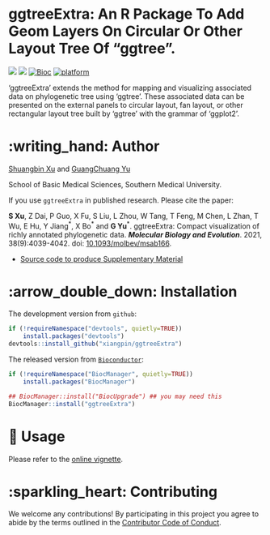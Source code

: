 <!-- README.md is generated from README.Rmd. Please edit that file -->

# ggtreeExtra: An R Package To Add Geom Layers On Circular Or Other Layout Tree Of “ggtree”.

[![](https://img.shields.io/badge/release%20version-1.6.0-green.svg)](https://www.bioconductor.org/packages/ggtreeExtra)
[![](https://img.shields.io/badge/devel%20version-1.7.0.990-green.svg)](https://github.com/YuLab-SMU/ggtreeExtra)
[![Bioc](http://www.bioconductor.org/shields/years-in-bioc/ggtreeExtra.svg)](https://www.bioconductor.org/packages/devel/bioc/html/ggtreeExtra.html#since)
[![platform](http://www.bioconductor.org/shields/availability/devel/ggtreeExtra.svg)](https://www.bioconductor.org/packages/devel/bioc/html/ggtreeExtra.html#archives)

‘ggtreeExtra’ extends the method for mapping and visualizing associated
data on phylogenetic tree using ‘ggtree’. These associated data can be
presented on the external panels to circular layout, fan layout, or
other rectangular layout tree built by ‘ggtree’ with the grammar of
‘ggplot2’.

# :writing\_hand: Author

[Shuangbin Xu](https://github.com/xiangpin) and [GuangChuang
Yu](https://guangchuangyu.github.io)

School of Basic Medical Sciences, Southern Medical University.

If you use `ggtreeExtra` in published research. Please cite the paper:

**S Xu**, Z Dai, P Guo, X Fu, S Liu, L Zhou, W Tang, T Feng, M Chen, L
Zhan, T Wu, E Hu, Y Jiang<sup>\*</sup>, X Bo<sup>\*</sup> and **G
Yu**<sup>\*</sup>. ggtreeExtra: Compact visualization of richly
annotated phylogenetic data. ***Molecular Biology and Evolution***.
2021, 38(9):4039-4042. doi:
[10.1093/molbev/msab166](https://doi.org/10.1093/molbev/msab166).

  - [Source code to produce Supplementary
    Material](https://github.com/YuLab-SMU/plotting-tree-with-data-using-ggtreeExtra)

<!--

2. __G Yu__, DK Smith, H Zhu, Y Guan, TTY Lam^\*^. ggtree: an R package for visualization and annotation of phylogenetic trees with their covariates and
   other associated data. __*Methods in Ecology and Evolution*__. 2017, 8(1):28-36.
   doi: [10.1111/2041-210X.12628](https://doi.org/10.1111/2041-210X.12628).

1. __G Yu__. Using ggtree to visualize data on tree-like structures. __*Current Protocols in Bioinformatics*__, 2020, 69:e96. doi: [10.1002/cpbi.96](https://doi.org/10.1002/cpbi.96).
   - [Source code and data to reproduce figures in the article](https://github.com/GuangchuangYu/ggtree-current-protocols)
2. __G Yu__^\*^, TTY Lam, H Zhu, Y Guan^\*^. Two methods for mapping and visualizing associated data on phylogeny using ggtree. __*Molecular Biology and Evolution*__, 2018, 35(2):3041-3043. 
   doi: [10.1093/molbev/msy194](https://doi.org/10.1093/molbev/msy194).
   - [Source code to produce Supplementary Material](https://github.com/GuangchuangYu/plotting_tree_with_data)
3. __G Yu__, DK Smith, H Zhu, Y Guan, TTY Lam^\*^. ggtree: an R package for visualization and annotation of phylogenetic trees with their covariates and 
   other associated data. __*Methods in Ecology and Evolution*__. 2017, 8(1):28-36. 
   doi: [10.1111/2041-210X.12628](https://doi.org/10.1111/2041-210X.12628).

-->

# :arrow\_double\_down: Installation

The development version from `github`:

``` r
if (!requireNamespace("devtools", quietly=TRUE))
    install.packages("devtools")
devtools::install_github("xiangpin/ggtreeExtra")
```

The released version from
[`Bioconductor`](https://bioconductor.org/packages/ggtreeExtra):

``` r
if (!requireNamespace("BiocManager", quietly=TRUE))
    install.packages("BiocManager")

## BiocManager::install("BiocUpgrade") ## you may need this
BiocManager::install("ggtreeExtra")
```

# :beginner: Usage

Please refer to the [online
vignette](https://bioconductor.org/packages/devel/bioc/vignettes/ggtreeExtra/inst/doc/ggtreeExtra.html).

<!-- <img src="inst/extdata/fig1.png" style="display: block; margin: auto;" /> -->

# :sparkling\_heart: Contributing

We welcome any contributions\! By participating in this project you
agree to abide by the terms outlined in the [Contributor Code of
Conduct](CONDUCT.md).
